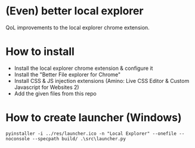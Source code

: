 # (Even) better local explorer
QoL improvements to the local explorer chrome extension.


# How to install
- Install the local explorer chrome extension & configure it
- Install the "Better File explorer for Chrome"
- Install CSS & JS injection extensions (Amino: Live CSS Editor & Custom Javascript for Websites 2)
- Add the given files from this repo


# How to create launcher (Windows)
```shell
pyinstaller -i ../res/launcher.ico -n "Local Explorer" --onefile --noconsole --specpath build/ .\src\launcher.py
```
